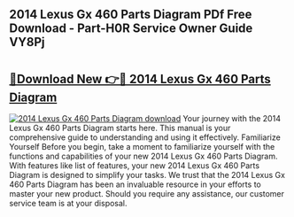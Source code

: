 ## 2014 Lexus Gx 460 Parts Diagram PDf Free Download - Part-H0R Service Owner Guide VY8Pj

# <h2><a href="http://dfum5n.blite.top/?on=2014+Lexus+Gx+460+Parts+Diagram">🔗Download New 👉🔴 2014 Lexus Gx 460 Parts Diagram</a></h2>

[![2014 Lexus Gx 460 Parts Diagram download](https://i.imgur.com/lujVjoI.png)](http://dfum5n.blite.top/?on=2014+Lexus+Gx+460+Parts+Diagram)
Your journey with the 2014 Lexus Gx 460 Parts Diagram starts here. This manual is your comprehensive guide to understanding and using it effectively. Familiarize Yourself Before you begin, take a moment to familiarize yourself with the functions and capabilities of your new 2014 Lexus Gx 460 Parts Diagram. With features like list of features, your new 2014 Lexus Gx 460 Parts Diagram is designed to simplify your tasks. We trust that the 2014 Lexus Gx 460 Parts Diagram has been an invaluable resource in your efforts to master your new product. Should you require any assistance, our customer service team is at your disposal.
